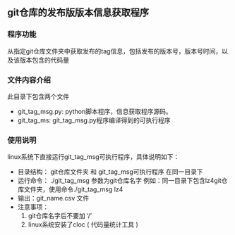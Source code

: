 ## git仓库的发布版版本信息获取程序
### 程序功能
从指定git仓库文件夹中获取发布的tag信息，包括发布的版本号，版本号时间，以及该版本包含的代码量
### 文件内容介绍
此目录下包含两个文件
- git_tag_msg.py: python脚本程序，信息获取程序源码。
- git_tag_ms: git_tag_msg.py程序编译得到的可执行程序
### 使用说明
linux系统下直接运行git_tag_msg可执行程序，具体说明如下：
- 目录结构： git仓库文件夹 和 git_tag_msg可执行程序 在同一目录下
- 运行命令： ./git_tag_msg <parameter>  参数为git仓库名字 
    例如：同一目录下包含lz4git仓库文件夹，使用命令./git_tag_msg lz4
- 输出：git_name.csv 文件
- 注意事项：
    1. git仓库名字后不要加 ‘/’ 
    2. linux系统安装了cloc ( 代码量统计工具 )

